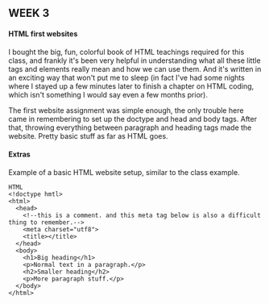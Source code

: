 ## WEEK 3
#### HTML first websites


I bought the big, fun, colorful book of HTML teachings required for this class, and frankly it's been very helpful in understanding what all these little tags and elements really mean and how we can use them. And it's written in an exciting way that won't put me to sleep (in fact I've had some nights where I stayed up a few minutes later to finish a chapter on HTML coding, which isn't something I would say even a few months prior).


The first website assignment was simple enough, the only trouble here came in remembering to set up the doctype and head and body tags. After that, throwing everything between paragraph and heading tags made the website. Pretty basic stuff as far as HTML goes.

#### Extras
Example of a basic HTML website setup, similar to the class example.

```
HTML
<!doctype hmtl>
<html>
  <head>
    <!--this is a comment. and this meta tag below is also a difficult thing to remember.-->
    <meta charset="utf8">
    <title></title>
  </head>
  <body>
    <h1>Big heading</h1>
    <p>Normal text in a paragraph.</p>
    <h2>Smaller heading</h2>
    <p>More paragraph stuff.</p>
  </body>
</html>
```
